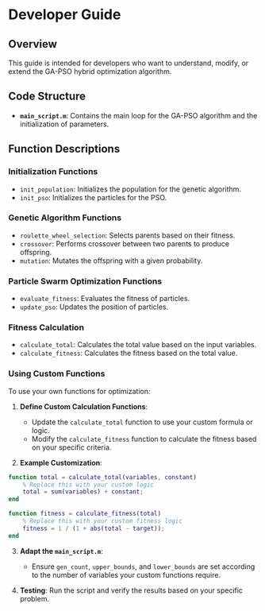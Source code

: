 # Developer Guide

## Overview

This guide is intended for developers who want to understand, modify, or extend the GA-PSO hybrid optimization algorithm.

## Code Structure

- **`main_script.m`**: Contains the main loop for the GA-PSO algorithm and the initialization of parameters.

## Function Descriptions

### Initialization Functions

- `init_population`: Initializes the population for the genetic algorithm.
- `init_pso`: Initializes the particles for the PSO.

### Genetic Algorithm Functions

- `roulette_wheel_selection`: Selects parents based on their fitness.
- `crossover`: Performs crossover between two parents to produce offspring.
- `mutation`: Mutates the offspring with a given probability.

### Particle Swarm Optimization Functions

- `evaluate_fitness`: Evaluates the fitness of particles.
- `update_pso`: Updates the position of particles.

### Fitness Calculation

- `calculate_total`: Calculates the total value based on the input variables.
- `calculate_fitness`: Calculates the fitness based on the total value.

### Using Custom Functions

To use your own functions for optimization:

1. **Define Custom Calculation Functions**:
    
    - Update the `calculate_total` function to use your custom formula or logic.
    - Modify the `calculate_fitness` function to calculate the fitness based on your specific criteria.
2. **Example Customization**:
```matlab
function total = calculate_total(variables, constant)
    % Replace this with your custom logic
    total = sum(variables) + constant;
end

function fitness = calculate_fitness(total)
    % Replace this with your custom fitness logic
    fitness = 1 / (1 + abs(total - target));
end
```
3.  **Adapt the `main_script.m`**:
    
    - Ensure `gen_count`, `upper_bounds`, and `lower_bounds` are set according to the number of variables your custom functions require.
4. **Testing**: Run the script and verify the results based on your specific problem.